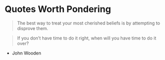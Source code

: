 # Quotes Worth Pondering

>The best way to treat your most cherished beliefs is by attempting to disprove them.


>If you don’t have time to do it right, when will you have time to do it over?
- John Wooden
